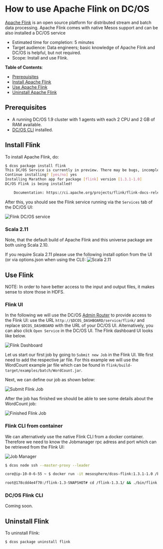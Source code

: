 # How to use Apache Flink on DC/OS

[Apache Flink](https://flink.apache.org/) is an open source platform for distributed stream and batch data processing. Apache Flink comes with native Mesos support and can be also installed a DC/OS service

- Estimated time for completion: 5 minutes
- Target audience: Data engineers; basic knowledge of Apache Flink and DC/OS is helpful, but not required.
- Scope: Install and use Flink.

**Table of Contents**:

- [Prerequisites](#prerequisites)
- [Install Apache Flink](#install-flink)
- [Use Apache Flink](#use-flink)
- [Uninstall Apache Flink](#uninstall-flink)

## Prerequisites

- A running DC/OS 1.9 cluster with 1 agents with each 2 CPU and 2 GB of RAM available.
- [DC/OS CLI](https://dcos.io/docs/1.9/usage/cli/install/) installed.

## Install Flink

To install Apache Flink, do:

```bash
$ dcos package install flink
This DC/OS Service is currently in preview. There may be bugs, incomplete features, incorrect documentation, or other discrepancies. Flink requires by default 2 CPUs with 2GB of RAM on private nodes.
Continue installing? [yes/no] yes
Installing Marathon app for package [flink] version [1.3.1-1.0]
DC/OS Flink is being installed!

	Documentation: https://ci.apache.org/projects/flink/flink-docs-release-1.3/
```

After this, you should see the Flink service running via the `Services` tab of the DC/OS UI:

![Flink DC/OS service](img/services.png)


### Scala 2.11

Note, that the default build of Apache Flink and this universe package are both using Scala 2.10.

If you require Scala 2.11 please use the following install option from the UI (or via options.json when using the CLI):
![Scala 2.11](img/scala2_11.png)


## Use Flink

NOTE: In order to have better access to the input and output files, it makes sense to store those in HDFS.

### Flink UI
In the following we will use the DC/OS [Admin Router](https://dcos.io/docs/1.9/development/dcos-integration/#-a-name-adminrouter-a-admin-router) to provide access to the Flink UI: use the URL `http://$DCOS_DASHBOARD/service/flink/` and replace `$DCOS_DASHBOARD` with the URL of your DC/OS UI. Alternatively, you can also click `Open Service` in the DC/OS UI. The Flink dashboard UI looks like below.

![Flink Dashboard](img/dashboard.png)

Let us start our first job by going to `Submit new Job` in the Flink UI. We first need to add the respective jar file. For this example we will use the WordCount example jar file which can be found in `flink/build-target/examples/batch/WordCount.jar`.

Next, we can define our job as shown below:

![Submit Flink Job](img/submit.png)

After the job has finished we should be able to see some details about the WordCount job:

![Finished Flink Job](img/finished.png)

### Flink CLI from container

We can alternatively use the native Flink CLI from a docker container.
Therefore we need to know the Jobmanager rpc adress and port which can be retrieved from the Flink UI:

![Job Manager](img/jobmanager-rpc.png)

```bash
$ dcos node ssh --master-proxy --leader

core@ip-10-0-6-55 ~ $ docker run -it mesosphere/dcos-flink:1.3.1-1.0 /bin/bash

root@178cdd4e4f70:/flink-1.3-SNAPSHOT# cd /flink-1.3.1/ && ./bin/flink run -m <jobmangerhost>:<jobmangerjobmanager.rpc.port> ./examples/batch/WordCount.jar --input file:///etc/resolv.conf --output file:///etc/wordcount_out
```

### DC/OS Flink CLI
Coming soon.


## Uninstall Flink

To uninstall Flink:

```bash
$ dcos package uninstall flink
```
